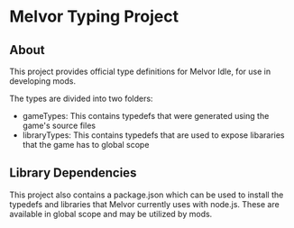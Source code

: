 # Melvor Typing Project
## About
This project provides official type definitions for Melvor Idle, for use in developing mods.

The types are divided into two folders:
- gameTypes: This contains typedefs that were generated using the game's source files
- libraryTypes: This contains typedefs that are used to expose libararies that the game has to global scope

## Library Dependencies
This project also contains a package.json which can be used to install the typedefs and libraries that Melvor currently uses with node.js. These are available in global scope and may be utilized by mods.
